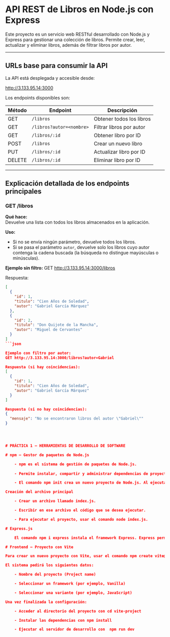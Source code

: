 # API REST de Libros en Node.js con Express

Este proyecto es un servicio web RESTful desarrollado con Node.js y Express para gestionar una colección de libros. Permite crear, leer, actualizar y eliminar libros, además de filtrar libros por autor.

---

## URLs base para consumir la API

La API está desplegada y accesible desde:

http://3.133.95.14:3000


Los endpoints disponibles son:

| Método | Endpoint                         | Descripción                   |
|--------|---------------------------------|-------------------------------|
| GET    | `/libros`                      | Obtener todos los libros       |
| GET    | `/libros?autor=<nombre>`       | Filtrar libros por autor       |
| GET    | `/libros/:id`                  | Obtener libro por ID           |
| POST   | `/libros`                      | Crear un nuevo libro           |
| PUT    | `/libros/:id`                  | Actualizar libro por ID        |
| DELETE | `/libros/:id`                  | Eliminar libro por ID          |

---

## Explicación detallada de los endpoints principales

### GET /libros

**Qué hace:**  
Devuelve una lista con todos los libros almacenados en la aplicación.

**Uso:**  
- Si no se envía ningún parámetro, devuelve todos los libros.  
- Si se pasa el parámetro `autor`, devuelve solo los libros cuyo autor contenga la cadena buscada (la búsqueda no distingue mayúsculas o minúsculas).

**Ejemplo sin filtro:**
GET http://3.133.95.14:3000/libros

Respuesta:

```json
[
  {
    "id": 1,
    "titulo": "Cien Años de Soledad",
    "autor": "Gabriel García Márquez"
  },
  {
    "id": 2,
    "titulo": "Don Quijote de la Mancha",
    "autor": "Miguel de Cervantes"
  }
]
```json

Ejemplo con filtro por autor:
GET http://3.133.95.14:3000/libros?autor=Gabriel

Respuesta (si hay coincidencias):
[
  {
    "id": 1,
    "titulo": "Cien Años de Soledad",
    "autor": "Gabriel García Márquez"
  }
]

Respuesta (si no hay coincidencias):
{
  "mensaje": "No se encontraron libros del autor \"Gabriel\""
}




# PRÁCTICA 1 – HERRAMIENTAS DE DESARROLLO DE SOFTWARE

# npm – Gestor de paquetes de Node.js

    - npm es el sistema de gestión de paquetes de Node.js. 
    
    - Permite instalar, compartir y administrar dependencias de proyectos JavaScript.

    - El comando npm init crea un nuevo proyecto de Node.js. Al ejecutarlo, solicita información como el nombre del proyecto, versión, descripción, punto de entrada, etc.

Creación del archivo principal

    - Crear un archivo llamado index.js.

    - Escribir en ese archivo el código que se desea ejecutar.

    - Para ejecutar el proyecto, usar el comando node index.js.

# Express.js

    El comando npm i express instala el framework Express. Express permite crear servidores y gestionar rutas de manera sencilla en aplicaciones Node.js.

# Frontend – Proyecto con Vite

Para crear un nuevo proyecto con Vite, usar el comando npm create vite@latest.

El sistema pedirá los siguientes datos:

    - Nombre del proyecto (Project name)

    - Seleccionar un framework (por ejemplo, Vanilla)

    - Seleccionar una variante (por ejemplo, JavaScript)

Una vez finalizada la configuración:

    - Acceder al directorio del proyecto con cd vite-project

    - Instalar las dependencias con npm install

    - Ejecutar el servidor de desarrollo con  npm run dev
